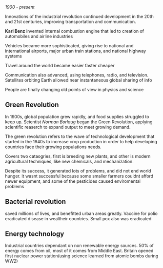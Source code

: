 *1900 - present*

Innovations of the industrial revolution continued development in the 20th and 21st centuries, improving transportation and communication.

**Karl Benz** invented internal combustion engine that led to creation of automobiles and airline industries

Vehicles became more sophisticated, giving rise to national and international airports, major urban train stations, and national highway systems

Travel around the world became easier faster cheaper

Communication also advanced, using telephones, radio, and television. Satellites orbiting Earth allowed near instantaneous global sharing of info

People are finally changing old points of view in physics and science

## Green Revolution
In 1900s, global population grew rapidly, and food supplies struggled to keep up. Scientist *Norman Borlaug* began the Green Revolution, applying scientific reaserch to expand output to meet growing demand. 

The green revolution refers to the wave of technological development that started in the 1940s to increase crop production in order to help developing countries face their growing populations needs.

Covers two cataogries, first is breeding new plants, and other is modern agricultural techniques, like new chemicals, and mechanization.

Despite its success, it generated lots of problems, and did not end world hunger. It wasnt successful because some smaller farmers couldnt afford newer equipment, and some of the pesticides caused enviromental problems

## Bacterial revolution
saved millions of lives, and benefitted urban areas greatly. Vaccine for polio eradicated disease in wealtheir countries. Small pox also was eradicated

## Energy technology
Industrial countries dependant on non renewable energy sources. 50% of energy comes from oil, most of it comes from Middle East. Britain opened first nuclear power station(using science learned from atomic bombs during WW2)
